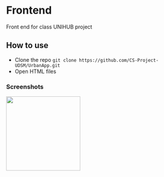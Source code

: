 # Frontend
Front end for class UNIHUB project 

## How to use
* Clone the repo ```git clone https://github.com/CS-Project-UDSM/UrbanApp.git```
* Open HTML files


### Screenshots
<img src="./screenshots/1.png" width="200">


